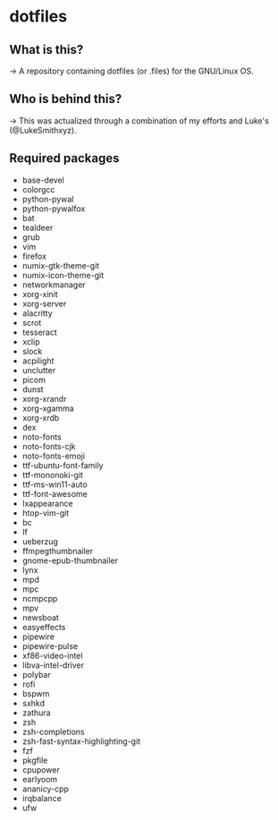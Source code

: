 # dotfiles
## What is this?
-> A repository containing dotfiles (or .files) for the GNU/Linux OS.

## Who is behind this?
-> This was actualized through a combination of my efforts and Luke's (@LukeSmithxyz).

## Required packages
- base-devel
- colorgcc
- python-pywal
- python-pywalfox
- bat
- tealdeer
- grub
- vim
- firefox
- numix-gtk-theme-git
- numix-icon-theme-git
- networkmanager
- xorg-xinit
- xorg-server
- alacritty
- scrot
- tesseract
- xclip
- slock
- acpilight
- unclutter
- picom
- dunst
- xorg-xrandr
- xorg-xgamma
- xorg-xrdb
- dex
- noto-fonts
- noto-fonts-cjk
- noto-fonts-emoji
- ttf-ubuntu-font-family
- ttf-mononoki-git
- ttf-ms-win11-auto
- ttf-font-awesome
- lxappearance
- htop-vim-git
- bc
- lf
- ueberzug
- ffmpegthumbnailer
- gnome-epub-thumbnailer
- lynx
- mpd
- mpc
- ncmpcpp
- mpv
- newsboat
- easyeffects
- pipewire
- pipewire-pulse
- xf86-video-intel
- libva-intel-driver
- polybar
- rofi
- bspwm
- sxhkd
- zathura
- zsh
- zsh-completions
- zsh-fast-syntax-highlighting-git
- fzf
- pkgfile
- cpupower
- earlyoom
- ananicy-cpp
- irqbalance
- ufw
